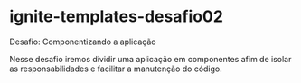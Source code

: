 # ignite-templates-desafio02
Desafio: Componentizando a aplicação

Nesse desafio iremos dividir uma aplicação em componentes afim de isolar as responsabilidades e facilitar a manutenção do código.
